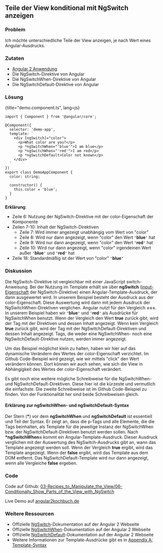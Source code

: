 ## Teile der View konditional mit NgSwitch anzeigen

### Problem

Ich möchte unterschiedliche Teile der View anzeigen, je nach Wert eines Angular-Ausdrucks.

### Zutaten
* [Angular 2 Anwendung](#c02-angular-app)
* Die NgSwitch-Direktive von Angular
* Die NgSwitchWhen-Direktive von Angular
* Die NgSwitchDefault-Direktive von Angular

### Lösung

{title="demo.component.ts", lang=js}
```
import { Component } from '@angular/core';

@Component({
  selector: 'demo-app',
  template: `
    <div [ngSwitch]="color">
      <p>What color are you?</p>
      <p *ngSwitchWhen="'blue'">I am blue</p>
      <p *ngSwitchWhen="'red'">I am red</p>
      <p *ngSwitchDefault>Color not known</p>
    </div>
  `
})
export class DemoAppComponent {
  color: string;

  constructor() {
    this.color = 'blue';
  }
}
```

__Erklärung__:

* Zeile 6: Nutzung der NgSwitch-Direktive mit der color-Eigenschaft der Komponente
* Zeilen 7-10: Inhalt der NgSwitch-Direktiven
  * Zeile 7: Wird immer angezeigt unabhängig vom Wert von "color"
  * Zeile 8: Wird nur dann angezeigt, wenn "color" den Wert __`'`blue`'`__ hat
  * Zeile 9: Wird nur dann angezeigt, wenn "color" den Wert __`'`red`'`__ hat
  * Zeile 10: Wird nur dann angezeigt, wenn "color" irgendeinen Wert außer __`'`blue`'`__ und __`'`red`'`__ hat
* Zeile 18: Standardmäßig ist der Wert von "color" __`'`blue`'`__

### Diskussion

Die NgSwitch-Direktive ist vergleichbar mit einer JavaScript switch-Anweisung.
Bei der Nutzung im Template erhält sie über __ngSwitch__ ([input-Eigenschaft](#gl-input-property) der NgSwitch-Direktive) einen Angular-Template-Ausdruck, der dann ausgewertet wird.
In unserem Beispiel besteht der Ausdruck aus der color-Eigenschaft.
Diese Auswertung wird dann mit jedem Ausdruck der NgSwitchWhen-Direktiven verglichen.
Angular nutzt für den Vergleich __===__.
In unserem Beispiel haben wir __`'`blue`'`__ und __`'`red`'`__ als Ausdrücke für NgSwitchWhen benutzt.
Wenn der Vergleich den Wert __true__ zurück gibt, wird der Tag mit der Direktiven und dessen Inhalt angezeigt.
Wenn kein Vergleich __true__ zurück gibt, wird der Tag mit der NgSwitchDefault-Direktiven und dessen Inhalt angezeigt.
Tags, die weder eine NgSwitchWhen- noch eine NgSwitchDefault-Direktive nutzen, werden immer angezeigt.

Um das Beispiel möglichst klein zu halten, haben wir hier auf das dynamische Verändern des Wertes der color-Eigenschaft verzichtet.
Im Github Code-Beispiel wird gezeigt, wie wir mittels "click" den Wert verändern können.
Dort können wir auch sehen, wie sich die View in Abhängigkeit des Wertes der color-Eigenschaft verändert.

Es gibt noch eine weitere mögliche Schreibweise für die NgSwitchWhen- und NgSwitchDefault-Direktiven. Diese hier ist die kürzeste und vermutlich die einfachste. Die zweite Schreibweise ist im Github Code-Beispiel zu finden. Von der Funktionalität her sind beide Schreibweisen gleich.

#### Erklärung zur ngSwitchWhen- und ngSwitchDefault-Syntax

Der Stern (__\*__) vor dem __ngSwitchWhen__ und __ngSwitchDefault__ ist essentiell und Teil der Syntax.
Er zeigt an, dass die p-Tags und alle Elemente, die die Tags beinhalten, als Template für die jeweilige Instanz der NgSwitchWhen bzw. der NgSwitchDefault-Direktiven benutzt werden sollen.
Nach __\*ngSwitchWhen=__ kommt ein Angular-Template-Ausdruck.
Dieser Ausdruck verglichen mit der Auswertung des NgSwitch-Ausdrucks gibt an, wann das Template angezeigt werden soll.
Wenn der Vergleich __true__ ergibt, wird das Template angezeigt.
Wenn der __false__ ergibt, wird das Template aus dem DOM entfernt.
Das NgSwitchDefault-Template wird nur dann angezeigt, wenn alle Vergleiche __false__ ergeben.

### Code

Code auf Github: [03-Recipes\_to\_Manipulate\_the\_View/06-Conditionally\_Show\_Parts\_of\_the\_View\_with\_NgSwitch](https://github.com/jsperts/angular2_kochbuch_code/tree/master/03-Recipes_to_Manipulate_the_View/05-Conditionally_Show_Parts_of_the_View_with_NgSwitch)

Live Demo auf [angular2kochbuch.de](http://angular2kochbuch.de/examples/code/03-Recipes_to_Manipulate_the_View/06-Conditionally_Show_Parts_of_the_View_with_NgSwitch/index.html)

### Weitere Ressourcen

* Offizielle [NgSwitch](https://angular.io/docs/ts/latest/api/common/NgSwitch-directive.html)-Dokumentation auf der Angular 2 Webseite
* Offizielle [NgSwitchWhen](https://angular.io/docs/ts/latest/api/common/NgSwitchWhen-directive.html)-Dokumentation auf der Angular 2 Webseite
* Offizielle [NgSwitchDefault](https://angular.io/docs/ts/latest/api/common/NgSwitchDefault-directive.html)-Dokumentation auf der Angular 2 Webseite
* Weitere Informationen zur Template-Ausdrücke gibt es in [Appendix A: Template-Syntax](#appendix-a)

